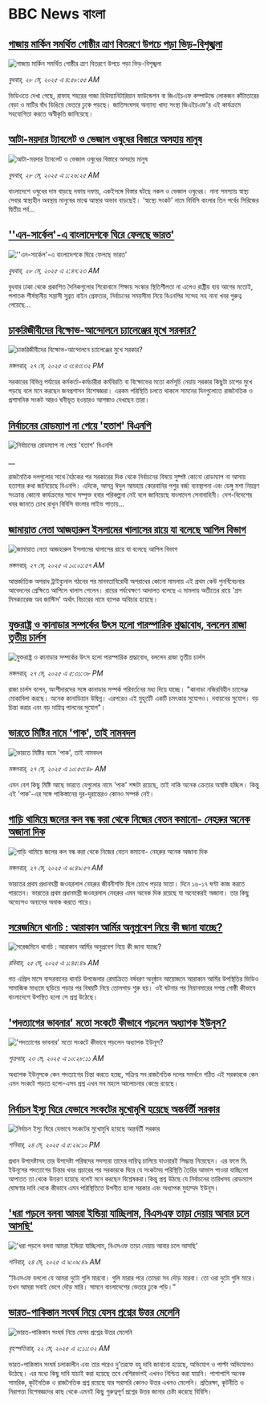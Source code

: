 # BBC News বাংলা## [গাজায় মার্কিন সমর্থিত গোষ্ঠীর ত্রাণ বিতরণে উপচে পড়া ভিড়-বিশৃঙ্খলা](https://www.bbc.com/bengali/articles/cvgv40wxly3o?at_campaign=githubrss)![গাজায় মার্কিন সমর্থিত গোষ্ঠীর ত্রাণ বিতরণে উপচে পড়া ভিড়-বিশৃঙ্খলা](https://ichef.bbci.co.uk/ace/standard/240/cpsprodpb/e8f2/live/308839f0-3b72-11f0-91a0-abc9c23352d4.jpg)_বুধবার, ২৮ মে, ২০২৫ এ ৪:৫৮:৫৫ AM_ভিডিওতে দেখা গেছে, রাফাহ শহরের গাজা হিউম্যানিটারিয়ান ফাউন্ডেশন বা জিএইচএফ কম্পাউন্ডে লোকজন কাঁটাতারের বেড়া ও মাটির বাঁধ ডিঙিয়ে ভেতরে ঢুকে পড়ছে। জাতিসংঘসহ অন্যান্য খাদ্য সংস্থা জিএইচএফ'র এই কার্যক্রমে সহযোগিতা করতে অস্বীকৃতি জানিয়েছে।## [আটা-ময়দার ট্যাবলেট ও ভেজাল ওষুধের বিস্তারে অসহায় মানুষ](https://www.bbc.com/bengali/articles/c9wgjy1jy0jo?at_campaign=githubrss)![আটা-ময়দার ট্যাবলেট ও ভেজাল ওষুধের বিস্তারে অসহায় মানুষ](https://ichef.bbci.co.uk/ace/standard/240/cpsprodpb/6e5f/live/8a10bc40-2c4a-11f0-ad09-bd0cf87606ac.jpg)_বুধবার, ২৮ মে, ২০২৫ এ ১:২৬:২৫ AM_বাংলাদেশে ওষুধের দাম বাড়ছে দফায় দফায়, একইসঙ্গে বিস্তার ঘটছে নকল ও ভেজাল ওষুধের। নানা সমস্যায় স্বাস্থ্য সেবার স্বাস্থ্যহীন অবস্থায় মানুষের মাঝে আস্থার অভাব বাড়ছেই। ‘স্বাস্থ্যে সংকট’ নামে বিবিসি বাংলার তিন পর্বের সিরিজের দ্বিতীয় পর্ব...## [''এন-সার্কেল'-এ বাংলাদেশকে ঘিরে ফেলছে ভারত'](https://www.bbc.com/bengali/articles/cz0dxg1djngo?at_campaign=githubrss)![''এন-সার্কেল'-এ বাংলাদেশকে ঘিরে ফেলছে ভারত'](https://ichef.bbci.co.uk/ace/standard/240/cpsprodpb/0fd1/live/3e46ef90-3b64-11f0-91a0-abc9c23352d4.jpg)_বুধবার, ২৮ মে, ২০২৫ এ ২:৪৭:২৩ AM_বুধবার ঢাকা থেকে প্রকাশিত দৈনিকগুলোর শিরোনামে শিক্ষায় সংস্কার স্থিতিশীলতা না এলেও রাষ্ট্রীয় ব্যয় আগের মতোই, পলাতক শীর্ষস্থানীয় সন্ত্রাসী সুব্রত বাইন গ্রেফতার, নির্বাচনের সময়সীমা নিয়ে বিএনপির সন্দেহ সহ নানা খবর গুরুত্ব পেয়েছে…## [চাকরিজীবীদের বিক্ষোভ-আন্দোলনে চ্যালেঞ্জের মুখে সরকার?](https://www.bbc.com/bengali/articles/c8re0ev47rgo?at_campaign=githubrss)![চাকরিজীবীদের বিক্ষোভ-আন্দোলনে চ্যালেঞ্জের মুখে সরকার?](https://ichef.bbci.co.uk/ace/standard/240/cpsprodpb/8113/live/1aff3fa0-3b0b-11f0-be22-5d8c78ce8bc8.jpg)_মঙ্গলবার, ২৭ মে, ২০২৫ এ ৩:৪৩:৩২ PM_সরকারের বিভিন্ন পর্যায়ের কর্মকর্তা-কর্মচারীরা কর্মবিরতি বা বিক্ষোভের মতো কর্মসূচি নেয়ায় সরকার কিছুটা চাপের মুখে পড়ছে বলে মনে করছেন জনপ্রশাসন বিশেষজ্ঞরা। এরকম পরিস্থিতি চলতে থাকলে সামনের দিনগুলোতে রাজনৈতিক ও প্রশাসনিক সংকট আরও ঘনীভূত হওয়ারও আশঙ্কাও দেখছেন তারা।## [নির্বাচনের রোডম্যাপ না পেয়ে 'হতাশ' বিএনপি](https://www.bbc.co.uk/bengali/live/cwy6n4q6726t?at_campaign=githubrss)![নির্বাচনের রোডম্যাপ না পেয়ে 'হতাশ' বিএনপি](https://ichef.bbci.co.uk/ace/standard/240/cpsprodpb/b5d0/live/20059280-3af5-11f0-8947-7d6241f9fce9.jpg)__রাজনৈতিক দলগুলোর সাথে বৈঠকের পর সরকারের দিক থেকে নির্বাচনের বিষয়ে সুষ্পষ্ট কোনো রোডম্যাপ না আসায় হতাশার কথা জানিয়েছে বিএনপি। এদিকে, আসন্ন ঈদুল আযহায় কোরবানির পশুর বর্জ্য ব্যবস্থাপনা এবং ডেঙ্গু মশা নিয়ন্ত্রণ সংক্রান্ত কোনো কার্যক্রমের সাথে সম্পৃক্ত হবার পরিকল্পনা নেই বলে জানিয়েছে বাংলাদেশ সেনাবাহিনী। দেশ-বিদেশের খবর জানতে চোখ রাখুন বিবিসি বাংলার লাইভ পাতায়...## [জামায়াত নেতা আজহারুল ইসলামের খালাসের রায়ে যা বলেছে আপিল বিভাগ](https://www.bbc.com/bengali/articles/c4gepz7pplko?at_campaign=githubrss)![জামায়াত নেতা আজহারুল ইসলামের খালাসের রায়ে যা বলেছে আপিল বিভাগ](https://ichef.bbci.co.uk/ace/standard/240/cpsprodpb/8a73/live/26288f10-3ad6-11f0-8947-7d6241f9fce9.jpg)_মঙ্গলবার, ২৭ মে, ২০২৫ এ ১০:০১:৫৭ AM_আন্তর্জাতিক অপরাধ ট্রাইব্যুনাল গঠনের পর মানবতাবিরোধী অপরাধের কোনো মামলায় এই প্রথম কেউ পুনর্বিবেচনার আবেদনের প্রেক্ষিতে আপিলে খালাস পেলেন। রায়ের পর্যবেক্ষণে আদালত বলেছে এ মামলায় অতীতের রায়ে 'গ্রস মিসক্যারেজ অব জাস্টিস' অর্থাৎ বিচারের নামে ব্যাপক অবিচার হয়েছে।## [যুক্তরাষ্ট্র ও কানাডার সম্পর্কের উৎস হলো পারস্পারিক শ্রদ্ধাবোধ, বললেন রাজা তৃতীয় চার্লস](https://www.bbc.com/bengali/articles/ce82637dvplo?at_campaign=githubrss)![যুক্তরাষ্ট্র ও কানাডার সম্পর্কের উৎস হলো পারস্পারিক শ্রদ্ধাবোধ, বললেন রাজা তৃতীয় চার্লস](https://ichef.bbci.co.uk/ace/standard/240/cpsprodpb/4796/live/d9ba21f0-3b1d-11f0-91a0-abc9c23352d4.jpg)_মঙ্গলবার, ২৭ মে, ২০২৫ এ ৫:৩১:৩৮ PM_রাজা চার্লস বলেন, অংশীদারদের সঙ্গে কানাডার সম্পর্ক পরিবর্তনের মধ্য দিয়ে যাচ্ছে। "কানাডা নজিরবিহীন চ্যালেঞ্জ মোকাবিলা করছে। অনেক কানাডিয়ান উদ্বিগ্ন। এরপরেও এই মুহূর্তটি একটি চমৎকার সুযোগও। নবায়নের সুযোগ। বড় চিন্তা করার এবং বড় দায়িত্ব পালনের সুযোগ"।## [ভারতে মিষ্টির নামে 'পাক', তাই নামবদল](https://www.bbc.com/bengali/articles/c2kqnypkqdvo?at_campaign=githubrss)![ভারতে মিষ্টির নামে 'পাক', তাই নামবদল](https://ichef.bbci.co.uk/ace/standard/240/cpsprodpb/828c/live/34233a80-3a3f-11f0-8519-3b5a01ebe413.jpg)_মঙ্গলবার, ২৭ মে, ২০২৫ এ ১০:৫৩:৪৮ AM_এমন বেশ কিছু মিষ্টি আছে ভারতে যেগুলোর নামে 'পাক' শব্দটা রয়েছে, তাই নাকি অনেক ক্রেতার অস্বস্তি হচ্ছিল। কিন্তু এই 'পাক'-এর সঙ্গে পাকিস্তানের দূর-দূরান্তেরও কোনও সম্পর্ক নেই।## [গাড়ি থামিয়ে জলের কল বন্ধ করা থেকে নিজের বেতন কমানো- নেহরুর অনেক অজানা দিক](https://www.bbc.com/bengali/articles/c05z0j11p65o?at_campaign=githubrss)![গাড়ি থামিয়ে জলের কল বন্ধ করা থেকে নিজের বেতন কমানো- নেহরুর অনেক অজানা দিক](https://ichef.bbci.co.uk/ace/standard/240/cpsprodpb/43fd/live/510f6380-a26e-11ef-b7d1-01feab8933aa.jpg)_মঙ্গলবার, ২৭ মে, ২০২৫ এ ৬:৪৯:৫৭ AM_ভারতের প্রথম প্রধানমন্ত্রী জওহরলাল নেহরুর জীবনীশক্তি ছিল চোখে পড়ার মতো। দিনে ১৬-১৭ ঘণ্টা কাজ করতে পারতেন। ভারতের প্রথম প্রধানমন্ত্রী জওহরলাল নেহরুর এমন অনেক দিক রয়েছে যা অনেকেরই অজানা। তার কিছু অভ্যেসও অন্যদের অবাক করতে পারে।## [সরেজমিনে থানচি : আরাকান আর্মির অনুপ্রবেশ নিয়ে কী জানা যাচ্ছে?](https://www.bbc.com/bengali/articles/clygndjrxd3o?at_campaign=githubrss)![সরেজমিনে থানচি : আরাকান আর্মির অনুপ্রবেশ নিয়ে কী জানা যাচ্ছে?](https://ichef.bbci.co.uk/ace/standard/240/cpsprodpb/5f36/live/65b32c30-3739-11f0-8519-3b5a01ebe413.jpg)_রবিবার, ২৫ মে, ২০২৫ এ ১:৪৫:৪৯ AM_গত এপ্রিল মাসে বান্দরবানের থানচি উপজেলার রেমাক্রিতে বর্ষবরণ অনুষ্ঠান আয়োজনে আরাকান আর্মির উপস্থিতির ভিডিও সামাজিক মাধ্যমে ছড়িয়ে পড়ার পর বিষয়টি নিয়ে তোলপাড় শুরু হয়। ওই ঘটনার পর মিয়ানমারের সশস্ত্র গোষ্ঠী কীভাবে বাংলাদেশে উপস্থিত হলো সে প্রশ্ন উঠেছে।## ['পদত্যাগের ভাবনার' মতো সংকটে কীভাবে পড়লেন অধ্যাপক ইউনূস?](https://www.bbc.com/bengali/articles/c9dqgz316d9o?at_campaign=githubrss)!['পদত্যাগের ভাবনার' মতো সংকটে কীভাবে পড়লেন অধ্যাপক ইউনূস?](https://ichef.bbci.co.uk/ace/standard/240/cpsprodpb/e7ee/live/9da0f250-37be-11f0-9e4d-b7a43daeff47.jpg)_শুক্রবার, ২৩ মে, ২০২৫ এ ১০:২৮:১১ AM_অধ্যাপক ইউনূসকে কেন পদত্যাগের চিন্তা করতে হচ্ছে, সক্রিয় সব রাজনৈতিক দলের সমর্থনে গঠিত এই সরকারকে কেন এমন সংকটে পড়তে হলো-এসব প্রশ্ন এখন সব মহলে আলোচনার কেন্দ্রে রয়েছে।## [নির্বাচন ইস্যু ঘিরে যেভাবে সংকটের মুখোমুখি হয়েছে অন্তর্বর্তী সরকার](https://www.bbc.com/bengali/articles/cj09y11l2gyo?at_campaign=githubrss)![নির্বাচন ইস্যু ঘিরে যেভাবে সংকটের মুখোমুখি হয়েছে অন্তর্বর্তী সরকার](https://ichef.bbci.co.uk/ace/standard/240/cpsprodpb/c701/live/c3dece30-38cf-11f0-86eb-67e07d5f6e2c.jpg)_শনিবার, ২৪ মে, ২০২৫ এ ৫:২৯:১০ PM_প্রধান উপদেষ্টাসহ তার উপদেষ্টা পরিষদের সদস্যরা তাদের দায়িত্ব চালিয়ে যাওয়ারই সিদ্ধান্ত নিয়েছেন। এর ফলে মি. ইউনূসের পদত্যাগের চিন্তার খবর প্রচারের পর সরকারকে ঘিরে যে সংকটময় পরিস্থিতি তৈরির আভাস পাওয়া যাচ্ছিলো আপাতত তা থেকে উত্তরণ হয়েছে বলেই মনে করছেন বিশ্লেষকরা।কিন্তু প্রশ্ন উঠছে যে নির্বাচনের তারিখসহ রোডম্যাপ ঘোষণার দাবি থেকে কীভাবে এমন পরিস্থিতিতে উপনীত হলো সরকার এবং অধ্যাপক মুহাম্মদ ইউনূস।## ['ধরা পড়লে বলবা আমরা ইন্ডিয়া যাচ্ছিলাম, বিএসএফ তাড়া দেয়ায় আবার চলে আসছি' ](https://www.bbc.com/bengali/articles/c0ln4k47nr7o?at_campaign=githubrss)!['ধরা পড়লে বলবা আমরা ইন্ডিয়া যাচ্ছিলাম, বিএসএফ তাড়া দেয়ায় আবার চলে আসছি' ](https://ichef.bbci.co.uk/ace/standard/240/cpsprodpb/8a61/live/6e7d7e30-371e-11f0-ac92-89dea08e172c.jpg)_শনিবার, ২৪ মে, ২০২৫ এ ৯:০৯:৪৯ AM_“বিএসএফ বললো যে আমরা দুটো গুলি মারবো। গুলি মারার পরে তোমরা সব দৌড় মারবা। তো ওরা দুটো গুলি মারে। তখন আমরা সবাই ভেগে দৌড় মারি। সামনে বাংলাদেশের ভেতরে ঢুকে পড়ি।”## [ভারত-পাকিস্তান সংঘর্ষ নিয়ে যেসব প্রশ্নের উত্তর মেলেনি](https://www.bbc.com/bengali/articles/c20qq2djlj6o?at_campaign=githubrss)![ভারত-পাকিস্তান সংঘর্ষ নিয়ে যেসব প্রশ্নের উত্তর মেলেনি](https://ichef.bbci.co.uk/ace/standard/240/cpsprodpb/d26a/live/05f8b2c0-3625-11f0-8947-7d6241f9fce9.jpg)_বৃহস্পতিবার, ২২ মে, ২০২৫ এ ২:১১:৩২ AM_ভারত-পাকিস্তান সংঘর্ষ চলাকালীন এবং তার পরেও দু’তরফে বহু দাবি জানানো হয়েছে, অভিযোগ ও পাল্টা অভিযোগও উঠেছে। এর মধ্যে কিছু দাবি যাচাই করা হয়েছে তবে বেশিরভাগই এখনও নিশ্চিত করা যায়নি। পাশাপাশি অনেক সামরিক, কূটনৈতিক ও রাজনৈতিক প্রশ্ন রয়েছে যার সরাসরি কোনও উত্তর এখনও মেলেনি।
প্রতিরক্ষা, কূটনীতি ও নিরাপত্তা বিশেষজ্ঞদের কাছ থেকে এমনই কিছু গুরুত্বপূর্ণ প্রশ্নের উত্তর জানার চেষ্টা করেছে বিবিসি।